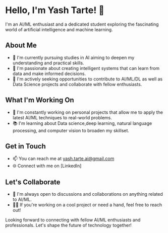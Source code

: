 # Hello, I'm Yash Tarte! 👋

I'm an AI/ML enthusiast and a dedicated student exploring the fascinating world of artificial intelligence and machine learning.

## About Me

- 🌱 I'm currently pursuing studies in AI aiming to deepen my understanding and practical skills.
- 👀 I'm passionate about creating intelligent systems that can learn from data and make informed decisions.
- 💼 I'm actively seeking opportunities to contribute to AI/ML/DL as well as Data Science projects and collaborate with fellow enthusiasts.

## What I'm Working On

- 🔭 I'm constantly working on personal projects that allow me to apply the latest AI/ML techniques to real-world problems.
- 📚 I'm learning about Data science,deep learning, natural language processing, and computer vision to broaden my skillset.

## Get in Touch

- 📫 You can reach me at yash.tarte.ai@gmail.com
- 🌐 Connect with me on [LinkedIn]

## Let's Collaborate

- 💬 I'm always open to discussions and collaborations on anything related to AI/ML.
- 👯‍♂️ If you're working on a cool project or need a hand, feel free to reach out!

Looking forward to connecting with fellow AI/ML enthusiasts and professionals. Let's shape the future of technology together!

